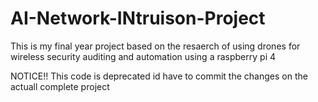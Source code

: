 # AI-Network-INtruison-Project
This is my final year project based on the resaerch of using drones for wireless security auditing and automation using a raspberry pi 4




NOTICE!!
This code is deprecated id have to commit the changes on the actuall complete project

